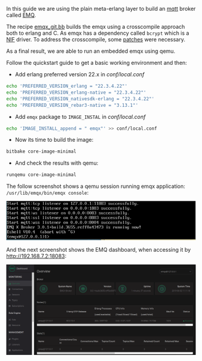 In this guide we are using the plain meta-erlang layer to build an [mqtt](http://mqtt.org/) broker called [EMQ](https://www.emqx.io/).

The recipe [emqx_git.bb](https://github.com/meta-erlang/meta-erlang/blob/master/recipes-connectivity/emqx/emqx_git.bb) builds the emqx using a crosscompile approach both to erlang and C. As emqx has a dependency called `bcrypt` which is a [NIF](http://erlang.org/doc/tutorial/nif.html) driver. To address the crosscompile, some [patches](https://github.com/meta-erlang/meta-erlang/blob/master/recipes-connectivity/emqx/files) were necessary.  

As a final result, we are able to run an embedded emqx using qemu.

Follow the quickstart guide to get a basic working environment and then:

 * Add erlang preferred version 22.x in _conf/local.conf_
```bash
echo 'PREFERRED_VERSION_erlang = "22.3.4.22"'
echo 'PREFERRED_VERSION_erlang-native = "22.3.4.22"'
echo 'PREFERRED_VERSION_nativesdk-erlang = "22.3.4.22"'
echo 'PREFERRED_VERSION_rebar3-native = "3.13.1"'
```
 * Add `emqx` package to `IMAGE_INSTAL` in _conf/local.conf_
```bash
echo 'IMAGE_INSTALL_append = " emqx"' >> conf/local.conf
```
 * Now its time to build the image:
```bash
bitbake core-image-minimal
```
 * And check the results with qemu:
```bash
runqemu core-image-minimal
```

The follow screenshot shows a qemu session running emqx application: ```/usr/lib/emqx/bin/emqx console```:

![emqx console qemu](_media/emqx_qemu.png)

And the next screenshot shows the EMQ dashboard, when accessing it by http://192.168.7.2:18083:

![emqx dashboard](_media/emqx_dashboard.png)
